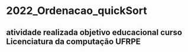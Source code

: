 # 2022_Ordenacao_quickSort

## atividade realizada objetivo educacional curso Licenciatura da computação UFRPE
